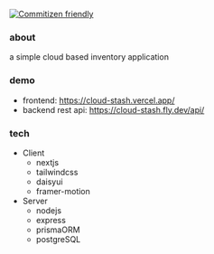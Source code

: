 [![Commitizen friendly](https://img.shields.io/badge/commitizen-friendly-brightgreen.svg)](http://commitizen.github.io/cz-cli/)
### about
a simple cloud based inventory application

### demo
- frontend: https://cloud-stash.vercel.app/
- backend rest api: https://cloud-stash.fly.dev/api/

### tech
- Client
  - nextjs
  - tailwindcss
  - daisyui
  - framer-motion
- Server
  - nodejs
  - express
  - prismaORM
  - postgreSQL